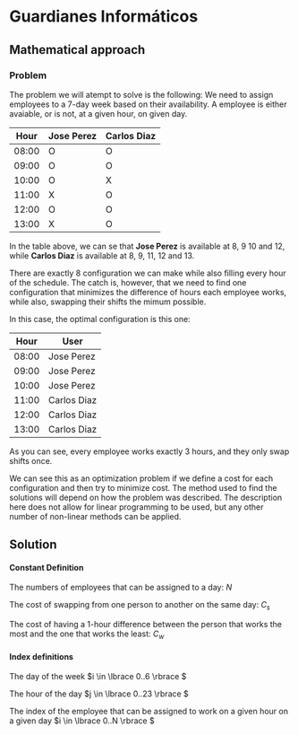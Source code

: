 # Guardianes Informáticos

## Mathematical approach

### Problem
  The problem we will atempt to solve is the following:
  We need to assign employees to a 7-day week based on their availability. A employee is either
  avaiable, or is not, at a given hour, on  given day. 

  | Hour | Jose Perez | Carlos Diaz |
  | --- | --- | --- |
  | 08:00 | O  | O  |
  | 09:00 | O  | O  |
  | 10:00 | O  | X  |
  | 11:00 | X  | O  |
  | 12:00 | O  | O  |
  | 13:00 | X  | O  |

  In the table above, we can se that **Jose Perez** is available at 8, 9 10 and 12, 
  while **Carlos Diaz** is available at 8, 9, 11, 12 and 13.

  There are exactly 8 configuration we can make while also filling every hour of the schedule.
  The catch is, however, that we need to find one configuration that minimizes the difference of
  hours each employee works, while also, swapping their shifts the mimum possible.

  In this case, the optimal configuration is this one:

  | Hour | User |
  | --- | --- |
  | 08:00 | Jose Perez  |
  | 09:00 | Jose Perez  |
  | 10:00 | Jose Perez  |
  | 11:00 | Carlos Diaz  |
  | 12:00 | Carlos Diaz  |
  | 13:00 | Carlos Diaz  |

  As you can see, every employee works exactly 3 hours, and they only swap shifts once.

  We can see this as an optimization problem if we define a cost for each configuration and then try to minimize
  cost. The method used to find the solutions will depend on how the problem was described. The description here
  does not allow for linear programming to be used, but any other number of non-linear methods can be applied.

## Solution

#### Constant Definition
  
  The numbers of employees that can be assigned to a day: $N$

  The cost of swapping from one person to another on the same day: $C_s$

  The cost of having a 1-hour difference between the person that works the most and the one that works the least: $C_w$

#### Index definitions

  The day of the week $i \in \lbrace 0..6 \rbrace $

  The hour of the day $j \in \lbrace 0..23 \rbrace $

  The index of the employee that can be assigned to work on a given hour on a given day $i \in \lbrace 0..N \rbrace $ 


